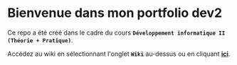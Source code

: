# Bienvenue dans mon portfolio dev2

Ce repo a été créé dans le cadre du cours **`Développement informatique II (Théorie + Pratique)`**.

Accédez au wiki en sélectionnant l'onglet **`Wiki`** au-dessus ou en cliquant **[ici](https://github.com/Simon-Fontaine/dev2/wiki)**.
